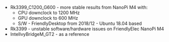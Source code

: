 - Rk3399_C1200_G600 - more stable results from NanoPi M4 with:
    - CPU downclock to 1200 MHz
    - GPU downclock to 600 MHz
    - S/W - FriendlyDesktop from 2018/12 - Ubuntu 18.04 based
- Rk3399 - unstable software/hardware issues on FriendlyElec NanoPi M4
- IntelIvyBridgeM_GT2 - as a reference
